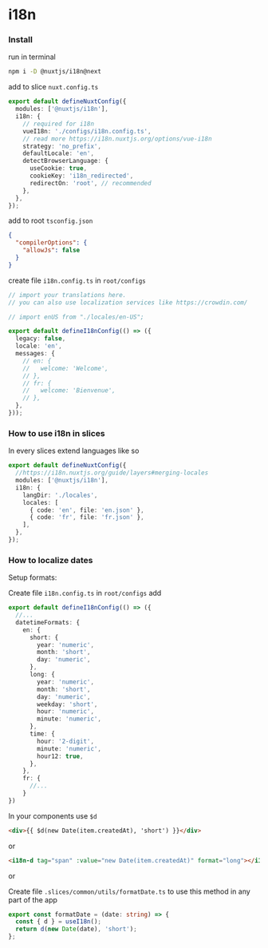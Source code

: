 # i18n

### Install

run in terminal

```bash
npm i -D @nuxtjs/i18n@next
```

add to slice `nuxt.config.ts`

```ts
export default defineNuxtConfig({
  modules: ['@nuxtjs/i18n'],
  i18n: {
    // required for i18n
    vueI18n: './configs/i18n.config.ts',
    // read more https://i18n.nuxtjs.org/options/vue-i18n
    strategy: 'no_prefix',
    defaultLocale: 'en',
    detectBrowserLanguage: {
      useCookie: true,
      cookieKey: 'i18n_redirected',
      redirectOn: 'root', // recommended
    },
  },
});
```

add to root `tsconfig.json`

```json
{
  "compilerOptions": {
    "allowJs": false
  }
}
```

create file `i18n.config.ts` in `root/configs`

```ts
// import your translations here.
// you can also use localization services like https://crowdin.com/

// import enUS from "./locales/en-US";

export default defineI18nConfig(() => ({
  legacy: false,
  locale: 'en',
  messages: {
    // en: {
    //   welcome: 'Welcome',
    // },
    // fr: {
    //   welcome: 'Bienvenue',
    // },
  },
}));
```

### How to use i18n in slices

In every slices extend languages like so

```ts
export default defineNuxtConfig({
  //https://i18n.nuxtjs.org/guide/layers#merging-locales
  modules: ['@nuxtjs/i18n'],
  i18n: {
    langDir: './locales',
    locales: [
      { code: 'en', file: 'en.json' },
      { code: 'fr', file: 'fr.json' },
    ],
  },
});
```

### How to localize dates

Setup formats:

Create file `i18n.config.ts` in `root/configs` add

```ts
export default defineI18nConfig(() => ({
  //...
  datetimeFormats: {
    en: {
      short: {
        year: 'numeric',
        month: 'short',
        day: 'numeric',
      },
      long: {
        year: 'numeric',
        month: 'short',
        day: 'numeric',
        weekday: 'short',
        hour: 'numeric',
        minute: 'numeric',
      },
      time: {
        hour: '2-digit',
        minute: 'numeric',
        hour12: true,
      },
    },
    fr: {
      //...
    }
})
```

In your components use `$d`

```html
<div>{{ $d(new Date(item.createdAt), 'short') }}</div>
```

or

```html
<i18n-d tag="span" :value="new Date(item.createdAt)" format="long"></i18n-d>
```

or

Create file `.slices/common/utils/formatDate.ts` to use this method in any part of the app

```ts
export const formatDate = (date: string) => {
  const { d } = useI18n();
  return d(new Date(date), 'short');
};
```
